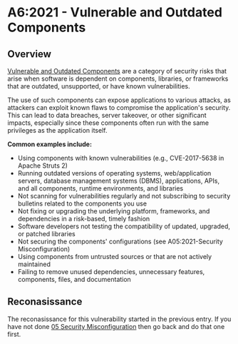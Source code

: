 # A6:2021 - Vulnerable and Outdated Components

## Overview
[Vulnerable and Outdated Components](https://owasp.org/Top10/A06_2021-Vulnerable_and_Outdated_Components/) are a category of security risks that arise when software is dependent on components, libraries, or frameworks that are outdated, unsupported, or have known vulnerabilities.

The use of such components can expose applications to various attacks, as attackers can exploit known flaws to compromise the application's security. This can lead to data breaches, server takeover, or other significant impacts, especially since these components often run with the same privileges as the application itself.

**Common examples include:**
- Using components with known vulnerabilities (e.g., CVE-2017-5638 in Apache Struts 2)
- Running outdated versions of operating systems, web/application servers, database management systems (DBMS), applications, APIs, and all components, runtime environments, and libraries
- Not scanning for vulnerabilities regularly and not subscribing to security bulletins related to the components you use
- Not fixing or upgrading the underlying platform, frameworks, and dependencies in a risk-based, timely fashion
- Software developers not testing the compatibility of updated, upgraded, or patched libraries
- Not securing the components' configurations (see A05:2021-Security Misconfiguration)
- Using components from untrusted sources or that are not actively maintained
- Failing to remove unused dependencies, unnecessary features, components, files, and documentation

## Reconasissance
The reconasissance for this vulnerability started in the previous entry. If you have not done [05 Security Misconfiguration](./05-security-misconfiguration.md) then go back and do that one first.